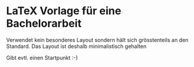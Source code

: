 # LaTeX Vorlage für eine Bachelorarbeit

Verwendet kein besonderes Layout sondern hält sich grösstenteils an den Standard. Das Layout ist deshalb minimalistisch gehalten

Gibt evtl. einen Startpunkt :-)